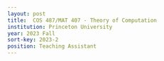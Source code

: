 ```yaml
---
layout: post
title:  COS 487/MAT 407 - Theory of Computation
institution: Princeton University
year: 2023 Fall
sort-key: 2023-2
position: Teaching Assistant
---
```

